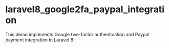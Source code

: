 # laravel8_google2fa_paypal_integration
This demo implements Google two-factor authentication and Paypal payment integration in Laravel 8.
